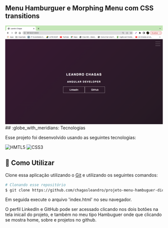 ## Menu Hamburguer e Morphing Menu com CSS transitions

<p><Desafio de projeto referente ao bootcamp TQI Fullstack Developer. Trata-se do desenvolvimento de um portfólio utilizando apenas HTML e CSS./p>
<img src="./img/img1.png" alt="img1">
## :globe_with_meridians: Tecnologias

Esse projeto foi desenvolvido usando as seguintes tecnologias:

<img  alt="HMTL5"
     src="https://img.shields.io/badge/HTML5-E34F26?style=for-the-badge&logo=html5&logoColor=white"/>
 <img alt="CSS3"
      src="https://img.shields.io/badge/css3-%231572B6.svg?style=for-the-badge&logo=css3&logoColor=white"/>

## :wrench: Como Utilizar

Clone essa aplicação utilizando o [Git](https://git-scm.com) e utilizando os seguintes comandos:

```bash
# Clonando esse repositório
$ git clone https://github.com/chagasleandro/projeto-menu-hambuguer-dio
```
Em seguida execute o arquivo 'index.html' no seu navegador. </br>
<p>O perfil LinkedIn e GitHub pode ser acessado clicando nos dois botões na tela inicail do projeto, e também no meu tipo Hambuguer onde que clicando se mostra home, sobre e projetos no github. </p>


